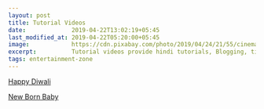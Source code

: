 ```yaml
---
layout: post
title: Tutorial Videos
date:             2019-04-22T13:02:19+05:45
last_modified_at: 2019-04-22T05:20:00+05:45
image:            https://cdn.pixabay.com/photo/2019/04/24/21/55/cinema-4153289_960_720.jpg
excerpt:          Tutorial videos provide hindi tutorials, Blogging, tips and tricks, computer repair and data recovery.
tags: entertainment-zone
---
```


<a class="popup-youtube" href="https://www.youtube.com/embed/ntyhz7IECbw?autoplay=&showinfo=0&loop=1&rel=0" frameborder="0" controls="controls" allowfullscreen="allowfullscreen" mozallowfullscreen="mozallowfullscreen" msallowfullscreen="msallowfullscreen" oallowfullscreen="oallowfullscreen" webkitallowfullscreen="webkitallowfullscreen">Happy Diwali</a><br>

<a class="popup-youtube" href="https://www.youtube.com/embed/MlePPVEJEP8?autoplay=&showinfo=0&loop=1&rel=0" frameborder="0" controls="controls" allowfullscreen="allowfullscreen" mozallowfullscreen="mozallowfullscreen" msallowfullscreen="msallowfullscreen" oallowfullscreen="oallowfullscreen" webkitallowfullscreen="webkitallowfullscreen">New Born Baby</a><br>


<script>
$(document).ready(function() {
	$('.popup-youtube').magnificPopup({
		disableOn: 700,
		type: 'iframe',
		mainClass: 'mfp-fade',
		removalDelay: 160,
		preloader: false,

		fixedContentPos: false
	});
});
</script>

<style>
.mfp-fade.mfp-bg {
	opacity: 0;
	-webkit-transition: all 0.15s ease-out; 
	-moz-transition: all 0.15s ease-out; 
	transition: all 0.15s ease-out;
}
.mfp-fade.mfp-bg.mfp-ready {
	opacity: 0.8;
}
.mfp-fade.mfp-bg.mfp-removing {
	opacity: 0;
}

.mfp-fade.mfp-wrap .mfp-content {
	opacity: 0;
	-webkit-transition: all 0.15s ease-out; 
	-moz-transition: all 0.15s ease-out; 
	transition: all 0.15s ease-out;
}
.mfp-fade.mfp-wrap.mfp-ready .mfp-content {
	opacity: 1;
}
.mfp-fade.mfp-wrap.mfp-removing .mfp-content {
	opacity: 0;
}
</style>
